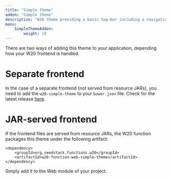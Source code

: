 ```yaml
---
title: "Simple theme"
addon: "Simple theme"
description: "W20 theme providing a basic top-bar including a navigation menu and standard application controls."  
menu:
    SimpleThemeAddon:
        weight: 10
---
```


There are two ways of adding this theme to your application, depending how your W20 frontend is handled.

# Separate frontend

In the case of a separate frontend (not served from resource JARs), you need to add the `w20-simple-theme` to your 
`bower.json` file. Check for the latest release [here](https://github.com/seedstack/w20-simple-theme/releases).

# JAR-served frontend

If the frontend files are served from resource JARs, the W20 function packages this theme under the following artifact:
 
    <dependency>
        <groupId>org.seedstack.functions.w20</groupId>
        <artifactId>w20-function-web-simple-theme</artifactId>
    </dependency>

Simply add it to the Web module of your project.